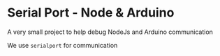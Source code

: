 # Serial Port - Node &amp; Arduino

A very small project to help debug NodeJs and Arduino communication

We use `serialport` for communication
